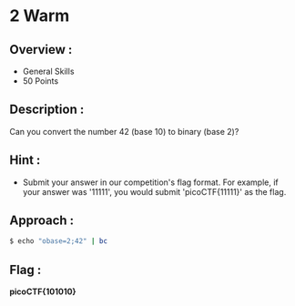 # 2 Warm

## Overview :

* General Skills
* 50 Points

## Description :

Can you convert the number 42 (base 10) to binary (base 2)?

## Hint :

* Submit your answer in our competition's flag format. For example, if your answer was '11111', you would submit 'picoCTF{11111}' as the flag.

## Approach :

```bash
$ echo "obase=2;42" | bc  
```

## Flag : 

**picoCTF{101010}**